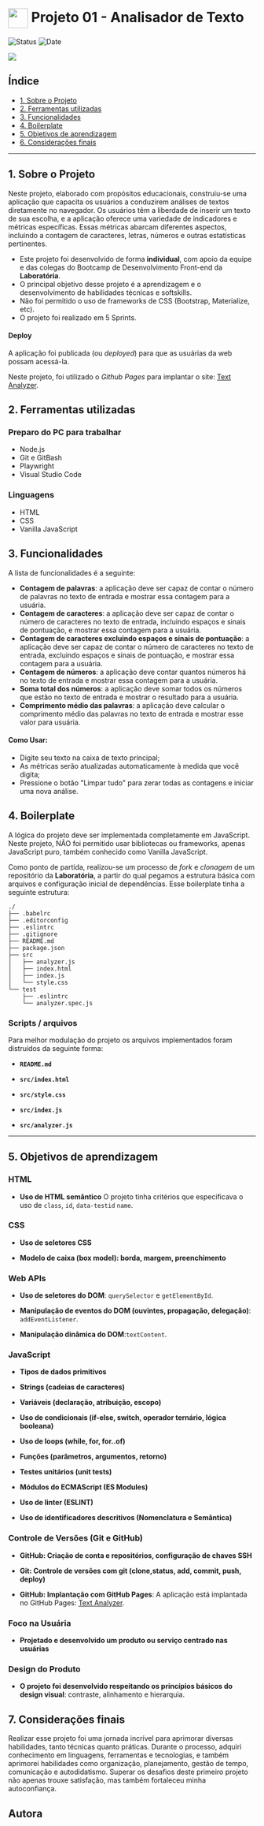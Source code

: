 <h1>
    <a href="https://www.laboratoria.la/br">
     <img align="center" width="40px" src="https://v.fastcdn.co/u/cf943cfe/52655001-0-Laboratoria-RGB-isot.png"></a>
    <span>Projeto 01 - Analisador de Texto</span>
</h1> 

![Status](https://img.shields.io/static/v1?label=Status&message=CONCLU%C3%8DDO&color=%3CCOLOR%3E&style=%3CSTYLE%3E&logo=%3CLOGO%3E) ![Date](https://img.shields.io/badge/Release_date-JANEIRO-blue)


<img src="https://i.imgur.com/SaIdQPJ.gif">

## Índice

- [1. Sobre o Projeto](#1-sobre-o-projeto)
- [2. Ferramentas utilizadas](#2-ferramentas-utilizadas)
- [3. Funcionalidades](#3-funcionalidades)
- [4. Boilerplate](#4-boilerplate)
- [5. Objetivos de aprendizagem](#5-objetivos-de-aprendizagem)
- [6. Considerações finais](#7-considerações-finais)

---

## 1. Sobre o Projeto

Neste projeto, elaborado com propósitos educacionais, construiu-se uma aplicação que capacita os usuários a conduzirem análises de textos diretamente no navegador. Os usuários têm a liberdade de inserir um texto de sua escolha, e a aplicação oferece uma variedade de indicadores e métricas específicas. Essas métricas abarcam diferentes aspectos, incluindo a contagem de caracteres, letras, números e outras estatísticas pertinentes.

- Este projeto foi desenvolvido de forma **individual**, com apoio da equipe e das colegas do Bootcamp de Desenvolvimento Front-end da **Laboratória**.
- O principal objetivo desse projeto é a aprendizagem e o desenvolvimento de habilidades técnicas e softskills.
- Não foi permitido o uso de frameworks de CSS (Bootstrap, Materialize, etc).
- O projeto foi realizado em 5 Sprints.

#### Deploy
A aplicação foi publicada (ou _deployed_) para que as usuárias da web possam acessá-la.

Neste projeto, foi utilizado o _Github Pages_ para implantar o site: [Text Analyzer](https://marcelereis.github.io/SAP012-text-analyzer/).


## 2. Ferramentas utilizadas

### Preparo do PC para trabalhar

+ Node.js
+ Git e GitBash
+ Playwright
+ Visual Studio Code

### Linguagens

+ HTML
+ CSS
+ Vanilla JavaScript

## 3. Funcionalidades

A lista de funcionalidades é a seguinte:

- **Contagem de palavras**: a aplicação deve ser capaz de contar o número de palavras no texto de entrada e mostrar essa contagem para a usuária.
- **Contagem de caracteres**: a aplicação deve ser capaz de contar o número de caracteres no texto de entrada, incluindo espaços e sinais de pontuação, e mostrar essa contagem para a usuária.
- **Contagem de caracteres excluindo espaços e sinais de pontuação**: a aplicação deve ser capaz de contar o número de caracteres no texto de entrada, excluindo espaços e sinais de pontuação, e mostrar essa contagem para a usuária. 
- **Contagem de números**: a aplicação deve contar quantos números há no texto de entrada e mostrar essa contagem para a usuária.
- **Soma total dos números**: a aplicação deve somar todos os números que estão no texto de entrada e mostrar o resultado para a usuária.
- **Comprimento médio das palavras**: a aplicação deve calcular o comprimento médio das palavras no texto de entrada e mostrar esse valor para usuária.


#### Como Usar:

- Digite seu texto na caixa de texto principal;
- As métricas serão atualizadas automaticamente à medida que você digita;
- Pressione o botão "Limpar tudo" para zerar todas as contagens e iniciar uma nova análise.


## 4. Boilerplate

A lógica do projeto deve ser implementada completamente em JavaScript. Neste
projeto, NÃO foi permitido usar bibliotecas ou frameworks, apenas JavaScript
puro, também conhecido como Vanilla JavaScript.

Como ponto de partida, realizou-se um processo de _fork_ e _clonagem_ de um
repositório da **Laboratória**, a partir do qual pegamos a estrutura básica com arquivos e configuração inicial de dependências. Esse boilerplate tinha a seguinte estrutura:


    ./
    ├── .babelrc
    ├── .editorconfig
    ├── .eslintrc
    ├── .gitignore
    ├── README.md
    ├── package.json
    ├── src
    │   ├── analyzer.js
    │   ├── index.html
    │   ├── index.js
    │   └── style.css
    └── test
        ├── .eslintrc
        └── analyzer.spec.js

### Scripts / arquivos

Para melhor modulação do projeto os arquivos implementados foram distruídos da seguinte forma:

- **`README.md`**

- **`src/index.html`**

- **`src/style.css`** 

- **`src/index.js`**

- **`src/analyzer.js`**

---


## 5. Objetivos de aprendizagem

### HTML

- **Uso de HTML semântico**
O projeto tinha critérios que especificava o uso de `class`, `id`, `data-testid` `name`.

### CSS

- **Uso de seletores CSS**

- **Modelo de caixa (box model): borda, margem, preenchimento**

### Web APIs

- **Uso de seletores do DOM**: `querySelector` e `getElementById`.

- **Manipulação de eventos do DOM (ouvintes, propagação, delegação)**: `addEventListener`.

- **Manipulação dinâmica do DOM**:`textContent`.
      

### JavaScript

- **Tipos de dados primitivos**

- **Strings (cadeias de caracteres)**

- **Variáveis (declaração, atribuição, escopo)**

- **Uso de condicionais (if-else, switch, operador ternário, lógica booleana)**

- **Uso de loops (while, for, for..of)**

- **Funções (parâmetros, argumentos, retorno)**

- **Testes unitários (unit tests)**

- **Módulos do ECMAScript (ES Modules)**

- **Uso de linter (ESLINT)**

- **Uso de identificadores descritivos (Nomenclatura e Semântica)**

### Controle de Versões (Git e GitHub)

- **GitHub: Criação de conta e repositórios, configuração de chaves SSH**

- **Git: Controle de versões com git (clone,status, add, commit, push, deploy)**

- **GitHub: Implantação com GitHub Pages**: A aplicação está implantada no GitHub Pages:
  [Text Analyzer](https://marcelereis.github.io/SAP012-text-analyzer/).

### Foco na Usuária

- **Projetado e desenvolvido um produto ou serviço centrado nas usuárias**

### Design do Produto

- **O projeto foi desenvolvido respeitando os princípios básicos do design visual**: contraste, alinhamento e hierarquia.

## 7. Considerações finais

Realizar esse projeto foi uma jornada incrível para aprimorar diversas habilidades, tanto técnicas quanto práticas. Durante o processo, adquiri conhecimento em linguagens, ferramentas e tecnologias, e também aprimorei habilidades como organização, planejamento, gestão de tempo, comunicação e autodidatismo. Superar os desafios deste primeiro projeto não apenas trouxe satisfação, mas também fortaleceu minha autoconfiança.

## Autora